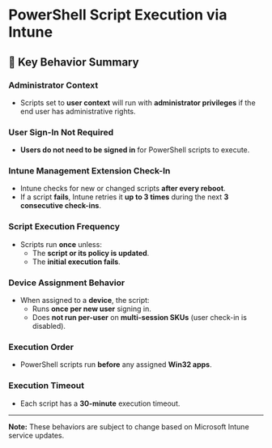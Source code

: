 # PowerShell Script Execution via Intune

## 🔧 Key Behavior Summary

### Administrator Context
- Scripts set to **user context** will run with **administrator privileges** if the end user has administrative rights.

### User Sign-In Not Required
- **Users do not need to be signed in** for PowerShell scripts to execute.

### Intune Management Extension Check-In
- Intune checks for new or changed scripts **after every reboot**.
- If a script **fails**, Intune retries it **up to 3 times** during the next **3 consecutive check-ins**.

### Script Execution Frequency
- Scripts run **once** unless:
  - The **script or its policy is updated**.
  - The **initial execution fails**.

### Device Assignment Behavior
- When assigned to a **device**, the script:
  - Runs **once per new user** signing in.
  - Does **not run per-user** on **multi-session SKUs** (user check-in is disabled).

### Execution Order
- PowerShell scripts run **before** any assigned **Win32 apps**.

### Execution Timeout
- Each script has a **30-minute** execution timeout.

---

**Note:** These behaviors are subject to change based on Microsoft Intune service updates.

